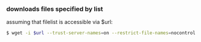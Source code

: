 ### downloads files specified by list

assuming that filelist is accessible via $url:

```bash
$ wget -i $url --trust-server-names=on --restrict-file-names=nocontrol
```
